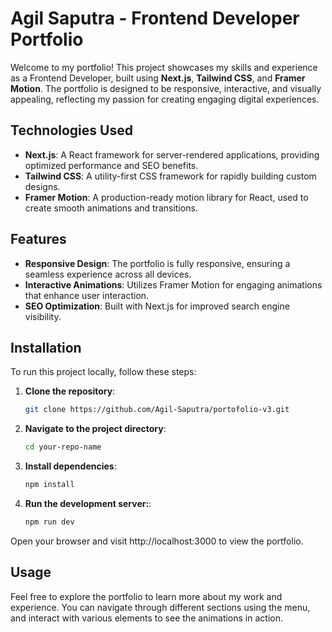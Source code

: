 # Agil Saputra - Frontend Developer Portfolio

Welcome to my portfolio! This project showcases my skills and experience as a Frontend Developer, built using **Next.js**, **Tailwind CSS**, and **Framer Motion**. The portfolio is designed to be responsive, interactive, and visually appealing, reflecting my passion for creating engaging digital experiences.

## Technologies Used

- **Next.js**: A React framework for server-rendered applications, providing optimized performance and SEO benefits.
- **Tailwind CSS**: A utility-first CSS framework for rapidly building custom designs.
- **Framer Motion**: A production-ready motion library for React, used to create smooth animations and transitions.

## Features

- **Responsive Design**: The portfolio is fully responsive, ensuring a seamless experience across all devices.
- **Interactive Animations**: Utilizes Framer Motion for engaging animations that enhance user interaction.
- **SEO Optimization**: Built with Next.js for improved search engine visibility.
  

## Installation

To run this project locally, follow these steps:

1. **Clone the repository**:
   ```bash
   git clone https://github.com/Agil-Saputra/portofolio-v3.git
2. **Navigate to the project directory**:
   ```bash
   cd your-repo-name
3. **Install dependencies**:
   ```bash
   npm install
4. **Run the development server:**:
   ```bash
   npm run dev
Open your browser and visit http://localhost:3000 to view the portfolio.


## Usage
Feel free to explore the portfolio to learn more about my work and experience. You can navigate through different sections using the menu, and interact with various elements to see the animations in action.
   
